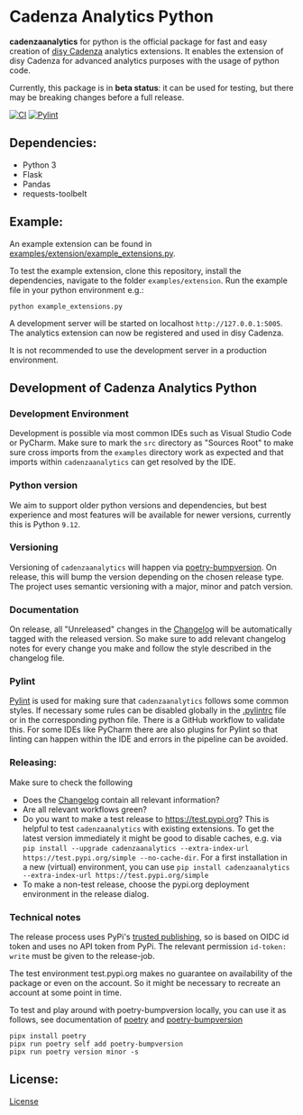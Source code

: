 # Cadenza Analytics Python
**cadenzaanalytics** for python is the official package for fast and easy creation of [disy Cadenza](https://www.disy.net/de/produkte/cadenza/datenanalyse-software/) analytics extensions. It enables the extension of disy Cadenza for advanced analytics purposes with the usage of python code.

Currently, this package is in **beta status**: it can be used for testing, but there
may be breaking changes before a full release.

[![CI](https://github.com/DisyInformationssysteme/cadenza-analytics-python/actions/workflows/ci.yml/badge.svg)](https://github.com/DisyInformationssysteme/cadenza-analytics-python/actions/workflows/ci.yml)
[![Pylint](https://github.com/DisyInformationssysteme/cadenza-analytics-python/actions/workflows/pylint.yml/badge.svg)](https://github.com/DisyInformationssysteme/cadenza-analytics-python/actions/workflows/pylint.yml)

## Dependencies:
* Python 3
* Flask
* Pandas
* requests-toolbelt


## Example:
An example extension can be found in [examples/extension/example_extensions.py](examples/extension/example_extensions.py).

To test the example extension, clone this repository, install the dependencies, navigate to the folder `examples/extension`. Run the example file in your python environment e.g.:
```
python example_extensions.py
```
A development server will be started on localhost `http://127.0.0.1:5005`. The analytics extension can now be registered and used in disy Cadenza.

It is not recommended to use the development server in a production environment.

## Development of Cadenza Analytics Python

### Development Environment
Development is possible via most common IDEs such as Visual Studio Code or PyCharm. Make sure to mark the `src` directory as "Sources Root" to make sure cross imports from the `examples` directory work as expected and that imports within `cadenzaanalytics` can get resolved by the IDE.

### Python version
We aim to support older python versions and dependencies, but best experience and most features will be available for newer versions, currently this is Python `9.12`.
### Versioning
Versioning of `cadenzaanalytics` will happen via [poetry-bumpversion](https://github.com/monim67/poetry-bumpversion). On release, this will bump the version depending on the chosen release type.
The project uses semantic versioning with a major, minor and patch version. 

### Documentation
On release, all "Unreleased" changes in the [Changelog](CHANGELOG.md) will be automatically tagged with the released version.
So make sure to add relevant changelog notes for every change you make and follow the style described in the changelog file.

### Pylint
[Pylint](https://github.com/pylint-dev/pylint) is used for making sure that `cadenzaanalytics` follows some common styles. If necessary some rules can be disabled globally in the [.pylintrc](.pylintrc) file or in the corresponding python file. There is a GitHub workflow to validate this. For some IDEs like PyCharm there are also plugins for Pylint so that linting can happen within the IDE and errors in the pipeline can be avoided.
### Releasing:
Make sure to check the following
- Does the [Changelog](CHANGELOG.md) contain all relevant information?
- Are all relevant workflows green?
- Do you want to make a test release to https://test.pypi.org? This is helpful to test `cadenzaanalytics` with existing extensions. To get the latest version immediately it might be good to disable caches, e.g. via `pip install --upgrade cadenzaanalytics --extra-index-url https://test.pypi.org/simple --no-cache-dir`. For a first installation in a new (virtual) environment, you can use `pip install cadenzaanalytics --extra-index-url https://test.pypi.org/simple` 
- To make a non-test release, choose the pypi.org deployment environment in the release dialog.

### Technical notes
The release process uses PyPi's [trusted publishing](https://docs.pypi.org/trusted-publishers/), so is based on
OIDC id token and uses no API token from PyPi. The relevant permission `id-token: write` must be given to the release-job.

The test environment test.pypi.org makes no guarantee on availability of the package or even on the account. So it might be necessary to recreate an account at some point in time.

To test and play around with poetry-bumpversion locally, you can use it as follows, see documentation of [poetry](https://python-poetry.org/docs/#installing-with-pipx) and [poetry-bumpversion](https://pypi.org/project/poetry-bumpversion/)
```commandline
pipx install poetry
pipx run poetry self add poetry-bumpversion
pipx run poetry version minor -s
```

## License:
[License](LICENSE.md)
